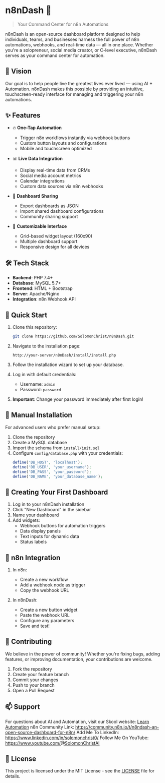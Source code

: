 # n8nDash 🚀

> Your Command Center for n8n Automations

n8nDash is an open-source dashboard platform designed to help individuals, teams, and businesses harness the full power of n8n automations, webhooks, and real-time data — all in one place. Whether you're a solopreneur, social media creator, or C-level executive, n8nDash serves as your command center for automation.

## 🎯 Vision

Our goal is to help people live the greatest lives ever lived — using AI + Automation. n8nDash makes this possible by providing an intuitive, touchscreen-ready interface for managing and triggering your n8n automations.

## ✨ Features

- 🔥 **One-Tap Automation**
  - Trigger n8n workflows instantly via webhook buttons
  - Custom button layouts and configurations
  - Mobile and touchscreen optimized

- 📊 **Live Data Integration**
  - Display real-time data from CRMs
  - Social media account metrics
  - Calendar integrations
  - Custom data sources via n8n webhooks

- 🔄 **Dashboard Sharing**
  - Export dashboards as JSON
  - Import shared dashboard configurations
  - Community sharing support

- 🎨 **Customizable Interface**
  - Grid-based widget layout (160x90)
  - Multiple dashboard support
  - Responsive design for all devices

## 🛠️ Tech Stack

- **Backend**: PHP 7.4+
- **Database**: MySQL 5.7+
- **Frontend**: HTML + Bootstrap
- **Server**: Apache/Nginx
- **Integration**: n8n Webhook API

## 🚀 Quick Start

1. Clone this repository:
   ```bash
   git clone https://github.com/SolomonChrist/n8nDash.git
   ```

2. Navigate to the installation page:
   ```
   http://your-server/n8nDash/install/install.php
   ```

3. Follow the installation wizard to set up your database.

4. Log in with default credentials:
   - Username: `admin`
   - Password: `password`

5. **Important**: Change your password immediately after first login!

## 📖 Manual Installation

For advanced users who prefer manual setup:

1. Clone the repository
2. Create a MySQL database
3. Import the schema from `install/init.sql`
4. Configure `config/database.php` with your credentials:
   ```php
   define('DB_HOST', 'localhost');
   define('DB_USER', 'your_username');
   define('DB_PASS', 'your_password');
   define('DB_NAME', 'your_database_name');
   ```

## 🎨 Creating Your First Dashboard

1. Log in to your n8nDash installation
2. Click "New Dashboard" in the sidebar
3. Name your dashboard
4. Add widgets:
   - Webhook buttons for automation triggers
   - Data display panels
   - Text inputs for dynamic data
   - Status labels

## 🔗 n8n Integration

1. In n8n:
   - Create a new workflow
   - Add a webhook node as trigger
   - Copy the webhook URL

2. In n8nDash:
   - Create a new button widget
   - Paste the webhook URL
   - Configure any parameters
   - Save and test!

## 🤝 Contributing

We believe in the power of community! Whether you're fixing bugs, adding features, or improving documentation, your contributions are welcome.

1. Fork the repository
2. Create your feature branch
3. Commit your changes
4. Push to your branch
5. Open a Pull Request

## 📫 Support

For questions about AI and Automation, visit our Skool website: [Learn Automation](https://www.skool.com/learn-automation/about)
n8n Community Link: https://community.n8n.io/t/n8ndash-an-open-source-dashboard-for-n8n/
Add Me To LinkedIn: https://www.linkedin.com/in/solomonchrist0/
Follow Me On YouTube: https://www.youtube.com/@SolomonChristAI

## 📜 License

This project is licensed under the MIT License - see the [LICENSE](LICENSE) file for details. 